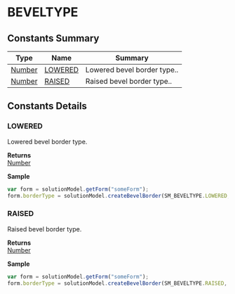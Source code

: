 #  BEVELTYPE


## Constants Summary

| Type                                                  | Name                                          | Summary                                                          |
| ----------------------------------------------------- | --------------------------------------------- | ---------------------------------------------------------------- |
| [Number](../JSLib/Number.md) | [LOWERED](BEVELTYPE.md#LOWERED)                   | Lowered bevel border type..                                    |
| [Number](../JSLib/Number.md) | [RAISED](BEVELTYPE.md#RAISED)                   | Raised bevel border type..                                    |

## Constants Details

### LOWERED

Lowered bevel border type.

**Returns**\
[Number](../JSLib/Number.md) 


**Sample**

```javascript
var form = solutionModel.getForm("someForm");
form.borderType = solutionModel.createBevelBorder(SM_BEVELTYPE.LOWERED, '#ff0000', '#00ff00','#f0000f', '#0000ff');
```
### RAISED

Raised bevel border type.

**Returns**\
[Number](../JSLib/Number.md) 


**Sample**

```javascript
var form = solutionModel.getForm("someForm");
form.borderType = solutionModel.createBevelBorder(SM_BEVELTYPE.RAISED, '#ff0000', '#00ff00','#f0000f', '#0000ff');
```

